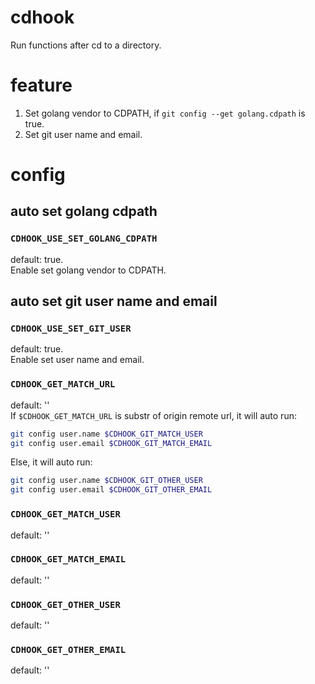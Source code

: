 # cdhook
Run functions after cd to a directory. 


# feature
1. Set golang vendor to CDPATH, if `git config --get golang.cdpath` is true. 
1. Set git user name and email. 


# config
## auto set golang cdpath
### `CDHOOK_USE_SET_GOLANG_CDPATH`
default: true.   
Enable set golang vendor to CDPATH.   

## auto set git user name and email
### `CDHOOK_USE_SET_GIT_USER`
default: true.  
Enable set user name and email.  

### `CDHOOK_GET_MATCH_URL`
default: ''  
If `$CDHOOK_GET_MATCH_URL` is substr of origin remote url, it will auto run:  
```bash
git config user.name $CDHOOK_GIT_MATCH_USER
git config user.email $CDHOOK_GIT_MATCH_EMAIL
```
Else, it will auto run:
```bash
git config user.name $CDHOOK_GIT_OTHER_USER
git config user.email $CDHOOK_GIT_OTHER_EMAIL
```

### `CDHOOK_GET_MATCH_USER`
default: ''  

### `CDHOOK_GET_MATCH_EMAIL`
default: ''  

### `CDHOOK_GET_OTHER_USER`
default: ''  

### `CDHOOK_GET_OTHER_EMAIL`
default: ''  
